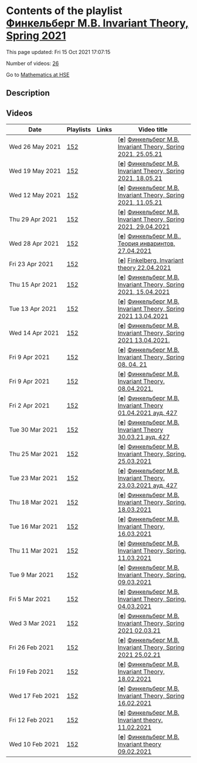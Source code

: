 # Contents of the playlist [Финкельберг М.В. Invariant Theory, Spring 2021](https://www.youtube.com/playlist?list=PLq3E5oubNNoB3KbRw-48VRMzgE4hK46Tx)

This page updated: Fri 15 Oct 2021 17:07:15

Number of videos: [26](#videos)

Go to [Mathematics at HSE](../README.md)

## Description



## Videos

|Date|Playlists|Links|Video title|
|---|---|---|---|
| Wed&nbsp;26&nbsp;May&nbsp;2021 | [152](../playlists/152 "Финкельберг М.В. Invariant Theory, Spring 2021") |  | [[**e**](https://studio.youtube.com/video/ViWuJ1qRIAI/edit "Edit")] [Финкельберг М.В. Invariant Theory, Spring 2021, 25.05.21](https://www.youtube.com/watch?v=ViWuJ1qRIAI&list=PLq3E5oubNNoB3KbRw-48VRMzgE4hK46Tx) |
| Wed&nbsp;19&nbsp;May&nbsp;2021 | [152](../playlists/152 "Финкельберг М.В. Invariant Theory, Spring 2021") |  | [[**e**](https://studio.youtube.com/video/XvZkmuQOBzs/edit "Edit")] [Финкельберг М.В. Invariant Theory, Spring 2021, 18.05.21](https://www.youtube.com/watch?v=XvZkmuQOBzs&list=PLq3E5oubNNoB3KbRw-48VRMzgE4hK46Tx) |
| Wed&nbsp;12&nbsp;May&nbsp;2021 | [152](../playlists/152 "Финкельберг М.В. Invariant Theory, Spring 2021") |  | [[**e**](https://studio.youtube.com/video/C8yox6W5HQ8/edit "Edit")] [Финкельберг М.В. Invariant Theory, Spring 2021, 11.05.21](https://www.youtube.com/watch?v=C8yox6W5HQ8&list=PLq3E5oubNNoB3KbRw-48VRMzgE4hK46Tx) |
| Thu&nbsp;29&nbsp;Apr&nbsp;2021 | [152](../playlists/152 "Финкельберг М.В. Invariant Theory, Spring 2021") |  | [[**e**](https://studio.youtube.com/video/sqG4CEn-CQc/edit "Edit")] [Финкельберг М.В. Invariant Theory, Spring 2021, 29.04.2021](https://www.youtube.com/watch?v=sqG4CEn-CQc&list=PLq3E5oubNNoB3KbRw-48VRMzgE4hK46Tx) |
| Wed&nbsp;28&nbsp;Apr&nbsp;2021 | [152](../playlists/152 "Финкельберг М.В. Invariant Theory, Spring 2021") |  | [[**e**](https://studio.youtube.com/video/dIBcgNMk_7M/edit "Edit")] [Финкельберг М.В., Теория инваринтов, 27.04.2021](https://www.youtube.com/watch?v=dIBcgNMk_7M&list=PLq3E5oubNNoB3KbRw-48VRMzgE4hK46Tx) |
| Fri&nbsp;23&nbsp;Apr&nbsp;2021 | [152](../playlists/152 "Финкельберг М.В. Invariant Theory, Spring 2021") |  | [[**e**](https://studio.youtube.com/video/96Ycpn_m5rw/edit "Edit")] [Finkelberg. Invariant theory 22.04.2021](https://www.youtube.com/watch?v=96Ycpn_m5rw&list=PLq3E5oubNNoB3KbRw-48VRMzgE4hK46Tx) |
| Thu&nbsp;15&nbsp;Apr&nbsp;2021 | [152](../playlists/152 "Финкельберг М.В. Invariant Theory, Spring 2021") |  | [[**e**](https://studio.youtube.com/video/-TXUrEUNzh8/edit "Edit")] [Финкельберг М.В. Invariant Theory, Spring 2021, 15.04.2021](https://www.youtube.com/watch?v=-TXUrEUNzh8&list=PLq3E5oubNNoB3KbRw-48VRMzgE4hK46Tx) |
| Tue&nbsp;13&nbsp;Apr&nbsp;2021 | [152](../playlists/152 "Финкельберг М.В. Invariant Theory, Spring 2021") |  | [[**e**](https://studio.youtube.com/video/IEPQDviGrU8/edit "Edit")] [Финкельберг М.В. Invariant Theory, Spring 2021 13.04.2021](https://www.youtube.com/watch?v=IEPQDviGrU8&list=PLq3E5oubNNoB3KbRw-48VRMzgE4hK46Tx) |
| Wed&nbsp;14&nbsp;Apr&nbsp;2021 | [152](../playlists/152 "Финкельберг М.В. Invariant Theory, Spring 2021") |  | [[**e**](https://studio.youtube.com/video/eDXqaGTR8tE/edit "Edit")] [Финкельберг М.В. Invariant Theory, Spring 2021 13.04.2021.](https://www.youtube.com/watch?v=eDXqaGTR8tE&list=PLq3E5oubNNoB3KbRw-48VRMzgE4hK46Tx) |
| Fri&nbsp;9&nbsp;Apr&nbsp;2021 | [152](../playlists/152 "Финкельберг М.В. Invariant Theory, Spring 2021") |  | [[**e**](https://studio.youtube.com/video/TpjP29p1D2E/edit "Edit")] [Финкельберг М.В. Invariant Theory, Spring 08. 04. 21](https://www.youtube.com/watch?v=TpjP29p1D2E&list=PLq3E5oubNNoB3KbRw-48VRMzgE4hK46Tx) |
| Fri&nbsp;9&nbsp;Apr&nbsp;2021 | [152](../playlists/152 "Финкельберг М.В. Invariant Theory, Spring 2021") |  | [[**e**](https://studio.youtube.com/video/q8wUEdTkdUs/edit "Edit")] [Финкельберг М.В. Invariant Theory. 08.04.2021.](https://www.youtube.com/watch?v=q8wUEdTkdUs&list=PLq3E5oubNNoB3KbRw-48VRMzgE4hK46Tx) |
| Fri&nbsp;2&nbsp;Apr&nbsp;2021 | [152](../playlists/152 "Финкельберг М.В. Invariant Theory, Spring 2021") |  | [[**e**](https://studio.youtube.com/video/4XDL8joCms0/edit "Edit")] [Финкельберг М.В. Invariant Theory 01.04.2021 ауд. 427](https://www.youtube.com/watch?v=4XDL8joCms0&list=PLq3E5oubNNoB3KbRw-48VRMzgE4hK46Tx) |
| Tue&nbsp;30&nbsp;Mar&nbsp;2021 | [152](../playlists/152 "Финкельберг М.В. Invariant Theory, Spring 2021") |  | [[**e**](https://studio.youtube.com/video/hSkAjl2Lnx4/edit "Edit")] [Финкельберг М.В. Invariant Theory  30.03.21 ауд. 427](https://www.youtube.com/watch?v=hSkAjl2Lnx4&list=PLq3E5oubNNoB3KbRw-48VRMzgE4hK46Tx "Теория инвариантов&#013;Факультет математики&#013;Финкельберг Михаил Владленович") |
| Thu&nbsp;25&nbsp;Mar&nbsp;2021 | [152](../playlists/152 "Финкельберг М.В. Invariant Theory, Spring 2021") |  | [[**e**](https://studio.youtube.com/video/drG0bnZ0Xv8/edit "Edit")] [Финкельберг М.В. Invariant Theory, Spring. 25.03.2021](https://www.youtube.com/watch?v=drG0bnZ0Xv8&list=PLq3E5oubNNoB3KbRw-48VRMzgE4hK46Tx) |
| Tue&nbsp;23&nbsp;Mar&nbsp;2021 | [152](../playlists/152 "Финкельберг М.В. Invariant Theory, Spring 2021") |  | [[**e**](https://studio.youtube.com/video/p0ZK8Uw2Ir8/edit "Edit")] [Финкельберг М.В. Invariant Theory.  23.03.2021 ауд. 427](https://www.youtube.com/watch?v=p0ZK8Uw2Ir8&list=PLq3E5oubNNoB3KbRw-48VRMzgE4hK46Tx "Теория инвариантов&#013;Дисциплина общефакультетского пула&#013;Факультет математики&#013;3 модуль&#013;Финкельберг Михаил Владленович") |
| Thu&nbsp;18&nbsp;Mar&nbsp;2021 | [152](../playlists/152 "Финкельберг М.В. Invariant Theory, Spring 2021") |  | [[**e**](https://studio.youtube.com/video/h17RSmYB1wA/edit "Edit")] [Финкельберг М.В. Invariant Theory, Spring. 18.03.2021](https://www.youtube.com/watch?v=h17RSmYB1wA&list=PLq3E5oubNNoB3KbRw-48VRMzgE4hK46Tx) |
| Tue&nbsp;16&nbsp;Mar&nbsp;2021 | [152](../playlists/152 "Финкельберг М.В. Invariant Theory, Spring 2021") |  | [[**e**](https://studio.youtube.com/video/nhuBfWX6EuA/edit "Edit")] [Финкельберг М.В. Invariant Theory, 16.03.2021](https://www.youtube.com/watch?v=nhuBfWX6EuA&list=PLq3E5oubNNoB3KbRw-48VRMzgE4hK46Tx) |
| Thu&nbsp;11&nbsp;Mar&nbsp;2021 | [152](../playlists/152 "Финкельберг М.В. Invariant Theory, Spring 2021") |  | [[**e**](https://studio.youtube.com/video/ENAsdmqmjFo/edit "Edit")] [Финкельберг М.В. Invariant Theory, Spring. 11.03.2021](https://www.youtube.com/watch?v=ENAsdmqmjFo&list=PLq3E5oubNNoB3KbRw-48VRMzgE4hK46Tx) |
| Tue&nbsp;9&nbsp;Mar&nbsp;2021 | [152](../playlists/152 "Финкельберг М.В. Invariant Theory, Spring 2021") |  | [[**e**](https://studio.youtube.com/video/8-QenwJHr1k/edit "Edit")] [Финкельберг М.В. Invariant Theory, Spring. 09.03.2021](https://www.youtube.com/watch?v=8-QenwJHr1k&list=PLq3E5oubNNoB3KbRw-48VRMzgE4hK46Tx) |
| Fri&nbsp;5&nbsp;Mar&nbsp;2021 | [152](../playlists/152 "Финкельберг М.В. Invariant Theory, Spring 2021") |  | [[**e**](https://studio.youtube.com/video/YH_D3I5YGg0/edit "Edit")] [Финкельберг М.В. Invariant Theory, Spring. 04.03.2021](https://www.youtube.com/watch?v=YH_D3I5YGg0&list=PLq3E5oubNNoB3KbRw-48VRMzgE4hK46Tx) |
| Wed&nbsp;3&nbsp;Mar&nbsp;2021 | [152](../playlists/152 "Финкельберг М.В. Invariant Theory, Spring 2021") |  | [[**e**](https://studio.youtube.com/video/E9LnXqUW7dI/edit "Edit")] [Финкельберг М.В. Invariant Theory, Spring 2021  02.03.21](https://www.youtube.com/watch?v=E9LnXqUW7dI&list=PLq3E5oubNNoB3KbRw-48VRMzgE4hK46Tx) |
| Fri&nbsp;26&nbsp;Feb&nbsp;2021 | [152](../playlists/152 "Финкельберг М.В. Invariant Theory, Spring 2021") |  | [[**e**](https://studio.youtube.com/video/mpQYUTQi1C4/edit "Edit")] [Финкельберг М.В. Invariant Theory, Spring 2021  25.02.21](https://www.youtube.com/watch?v=mpQYUTQi1C4&list=PLq3E5oubNNoB3KbRw-48VRMzgE4hK46Tx) |
| Fri&nbsp;19&nbsp;Feb&nbsp;2021 | [152](../playlists/152 "Финкельберг М.В. Invariant Theory, Spring 2021") |  | [[**e**](https://studio.youtube.com/video/UKveWIqLfuw/edit "Edit")] [Финкельберг М.В. Invariant Theory, 18.02.2021](https://www.youtube.com/watch?v=UKveWIqLfuw&list=PLq3E5oubNNoB3KbRw-48VRMzgE4hK46Tx) |
| Wed&nbsp;17&nbsp;Feb&nbsp;2021 | [152](../playlists/152 "Финкельберг М.В. Invariant Theory, Spring 2021") |  | [[**e**](https://studio.youtube.com/video/cc15_EgWeic/edit "Edit")] [Финкельберг М.В. Invariant Theory, Spring 16.02.2021](https://www.youtube.com/watch?v=cc15_EgWeic&list=PLq3E5oubNNoB3KbRw-48VRMzgE4hK46Tx) |
| Fri&nbsp;12&nbsp;Feb&nbsp;2021 | [152](../playlists/152 "Финкельберг М.В. Invariant Theory, Spring 2021") |  | [[**e**](https://studio.youtube.com/video/MUz--_M4yyY/edit "Edit")] [Финкельберг М.В. Invariant theory. 11.02.2021](https://www.youtube.com/watch?v=MUz--_M4yyY&list=PLq3E5oubNNoB3KbRw-48VRMzgE4hK46Tx) |
| Wed&nbsp;10&nbsp;Feb&nbsp;2021 | [152](../playlists/152 "Финкельберг М.В. Invariant Theory, Spring 2021") |  | [[**e**](https://studio.youtube.com/video/Fe9DbS13UY8/edit "Edit")] [Финкельберг М.В. Invariant theory 09.02.2021](https://www.youtube.com/watch?v=Fe9DbS13UY8&list=PLq3E5oubNNoB3KbRw-48VRMzgE4hK46Tx) |
